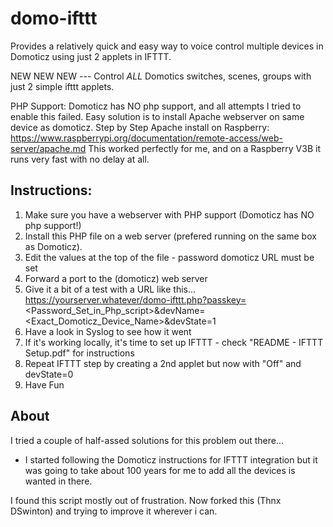 # domo-ifttt

Provides a relatively quick and easy way to voice control multiple devices in Domoticz using just 2 applets in IFTTT.

NEW NEW NEW --- Control *ALL* Domotics switches, scenes, groups with just 2 simple ifttt applets.

PHP Support:
Domoticz has NO php support, and all attempts I tried to enable this failed.
Easy solution is to install Apache webserver on same device as domoticz.
Step by Step Apache install on Raspberry: https://www.raspberrypi.org/documentation/remote-access/web-server/apache.md 
This worked perfectly for me, and on a Raspberry V3B it runs very fast with no delay at all.

## Instructions:
1. Make sure you have a webserver with PHP support (Domoticz has NO php support!)
2. Install this PHP file on a web server (prefered running on the same box as Domoticz).
3. Edit the values at the top of the file - password domoticz URL must be set
4. Forward a port to the (domoticz) web server
5. Give it a bit of a test with a URL like this...  https://yourserver.whatever/domo-ifttt.php?passkey=<Password_Set_in_Php_script>&devName=<Exact_Domoticz_Device_Name>&devState=1
6. Have a look in Syslog to see how it went
7. If it's working locally, it's time to set up IFTTT - check "README - IFTTT Setup.pdf" for instructions
8. Repeat IFTTT step by creating a 2nd applet but now with "Off" and devState=0
9. Have Fun

## About
I tried a couple of half-assed solutions for this problem out there... 
- I started following the Domoticz instructions for IFTTT integration but it was going to take about 100 years for me to add all the devices is wanted in there.

I found this script mostly out of frustration.
Now forked this (Thnx DSwinton) and trying to improve it wherever i can.
